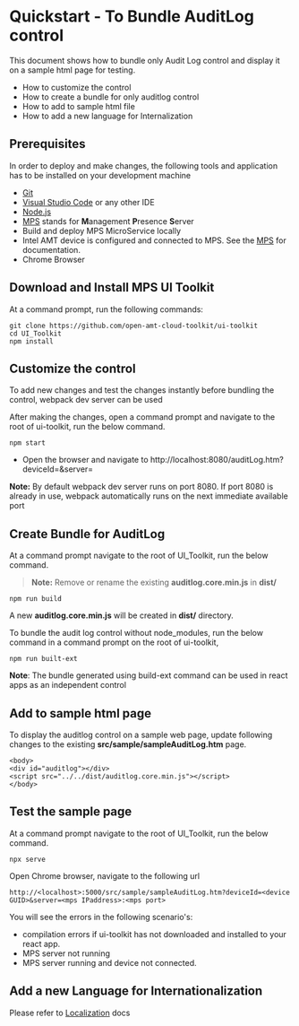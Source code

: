 # Quickstart - To Bundle AuditLog control

This document shows how to bundle only Audit Log control and display it on a sample html page for testing. 

 - How to customize the control
 - How to create a bundle for only auditlog control
 - How to add to sample html file
 - How to add a new language for Internalization 

## Prerequisites

In order to deploy and make changes, the following tools and application has to be installed on your development machine
-   [Git](https://git-scm.com/)
-   [Visual Studio Code](https://code.visualstudio.com/) or any other IDE 
-   [Node.js](https://nodejs.org/)
-   [MPS](https://github.com/open-amt-cloud-toolkit/mps) stands for **M**anagement **P**resence **S**erver
-   Build and deploy MPS MicroService locally
-	Intel AMT device is configured and connected to MPS. See the [MPS](https://github.com/open-amt-cloud-toolkit/mps) for documentation.
-   Chrome Browser

## Download and Install MPS UI Toolkit

At a command prompt, run the following commands:
```
git clone https://github.com/open-amt-cloud-toolkit/ui-toolkit
cd UI_Toolkit
npm install
```

## Customize the control

To add new changes and test the changes  instantly before bundling the control, webpack dev server can be used

After making  the changes, open a command prompt and navigate to the root of ui-toolkit, run the below command.

```
npm start
```

- Open the browser and navigate to http://localhost:8080/auditLog.htm?deviceId=<Device uuid>&server=<MPS server:port>

**Note:** By default webpack dev server runs on port 8080. If port 8080 is already in use, webpack automatically runs on  the next immediate available port


## Create Bundle for AuditLog
At a command prompt navigate to the root of UI_Toolkit, run the below command.
> **Note:** Remove or rename the existing **auditlog.core.min.js**  in **dist/**
```
npm run build
```
A new **auditlog.core.min.js** will be created in **dist/** directory.

To bundle the audit log control without node_modules,  run the below command in a command prompt on the root of ui-toolkit,

```
npm run built-ext
```
**Note**: The bundle generated using build-ext command can be used in react apps as an independent control

## Add to sample html page

To display the auditlog control on a sample web page, update following changes to the existing **src/sample/sampleAuditLog.htm** page.

```
<body>
<div id="auditlog"></div>
<script src="../../dist/auditlog.core.min.js"></script>
</body>
```
## Test the sample page
At a command prompt navigate to the root of UI_Toolkit, run the below command.
```
npx serve
```
Open Chrome browser, navigate to the following url
```
http://<localhost>:5000/src/sample/sampleAuditLog.htm?deviceId=<device GUID>&server=<mps IPaddress>:<mps port>
```
You will see the errors in the following scenario's: 
 - compilation errors if  ui-toolkit has not downloaded and installed to your react app.
 - MPS server not running
 - MPS server running and device not connected.
 
## Add a new Language for Internationalization

Please refer to [Localization](./localization.md) docs
